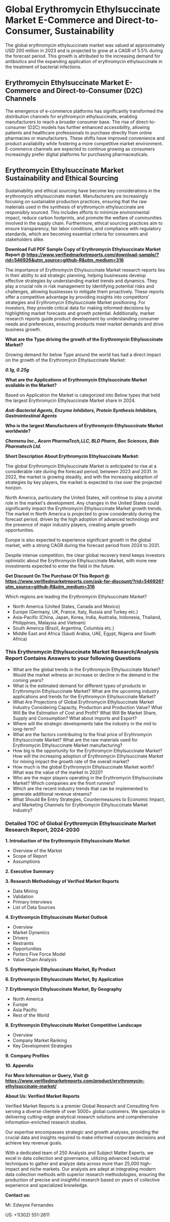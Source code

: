 <h1>Global Erythromycin Ethylsuccinate Market E-Commerce and Direct-to-Consumer, Sustainability</h1><p class=""><p>The global erythromycin ethylsuccinate market was valued at approximately USD 200 million in 2023 and is projected to grow at a CAGR of 5.5% during the forecast period. This growth is attributed to the increasing demand for antibiotics and the expanding application of erythromycin ethylsuccinate in the treatment of bacterial infections.</p> <h2>Erythromycin Ethylsuccinate Market E-Commerce and Direct-to-Consumer (D2C) Channels</h2> <p>The emergence of e-commerce platforms has significantly transformed the distribution channels for erythromycin ethylsuccinate, enabling manufacturers to reach a broader consumer base. The rise of direct-to-consumer (D2C) models has further enhanced accessibility, allowing patients and healthcare professionals to purchase directly from online pharmacies or manufacturers. These shifts have improved convenience and product availability while fostering a more competitive market environment. E-commerce channels are expected to continue growing as consumers increasingly prefer digital platforms for purchasing pharmaceuticals.</p> <h2>Erythromycin Ethylsuccinate Market Sustainability and Ethical Sourcing</h2> <p>Sustainability and ethical sourcing have become key considerations in the erythromycin ethylsuccinate market. Manufacturers are increasingly focusing on sustainable production practices, ensuring that the raw materials used in the synthesis of erythromycin ethylsuccinate are responsibly sourced. This includes efforts to minimize environmental impact, reduce carbon footprints, and promote the welfare of communities involved in the supply chain. Furthermore, ethical sourcing practices aim to ensure transparency, fair labor conditions, and compliance with regulatory standards, which are becoming essential criteria for consumers and stakeholders alike.</p> </p><p class=""><strong>Download Full PDF Sample Copy of Erythromycin Ethylsuccinate Market Report @ <a href="https://www.verifiedmarketreports.com/download-sample/?rid=546926&utm_source=github-R&utm_medium=316" target="_blank">https://www.verifiedmarketreports.com/download-sample/?rid=546926&utm_source=github-R&utm_medium=316</a></strong></p><p>The importance of&nbsp;Erythromycin Ethylsuccinate Market research reports lies in their ability to aid strategic planning, helping businesses develop effective strategies by understanding market trends and dynamics. They play a crucial role in risk management by identifying potential risks and challenges, allowing businesses to mitigate them proactively. These reports offer a competitive advantage by providing insights into competitors' strategies and Erythromycin Ethylsuccinate Market positioning. For investors, they provide critical data for making informed decisions by highlighting market forecasts and growth potential. Additionally, market research reports guide product development by understanding consumer needs and preferences, ensuring products meet market demands and drive business growth.</p><p><strong>What are the&nbsp;Type driving the growth of the Erythromycin Ethylsuccinate Market?</strong></p><p id="" class="">Growing demand for below Type around the world has had a direct impact on the growth of the Erythromycin Ethylsuccinate Market:</p><p class=""><em><strong>0.1g, 0.25g</strong></em></p><p class=""><strong>What are the&nbsp;Applications&nbsp;of Erythromycin Ethylsuccinate Market available in the Market?</strong></p><p id="" class="">Based on Application the Market is categorized into Below types that held the largest Erythromycin Ethylsuccinate Market share In 2024.</p><p class=""><em><strong>Anti-Bacterial Agents, Enzyme Inhibitors, Protein Synthesis Inhibitors, Gastrointestinal Agents</strong></em></p><p class=""><strong>Who is the largest Manufacturers of Erythromycin Ethylsuccinate Market worldwide?</strong></p><p><em><strong>Chemenu Inc., Acorn PharmaTech,LLC, BLD Pharm, Boc Sciences, Bide Pharmatech Ltd.</strong></em></p><p id="" class=""><strong>Short Description About Erythromycin Ethylsuccinate Market:</strong></p><p>The global Erythromycin Ethylsuccinate Market is anticipated to rise at a considerable rate during the forecast period, between 2023 and 2031. In 2022, the market is growing steadily, and with the increasing adoption of strategies by key players, the market is expected to rise over the projected horizon.</p><p>North America, particularly the United States, will continue to play a pivotal role in the market's development. Any changes in the United States could significantly impact the Erythromycin Ethylsuccinate Market growth trends. The market in North America is projected to grow considerably during the forecast period, driven by the high adoption of advanced technology and the presence of major industry players, creating ample growth opportunities.</p><p>Europe is also expected to experience significant growth in the global market, with a strong CAGR during the forecast period from 2024 to 2031.</p><p>Despite intense competition, the clear global recovery trend keeps investors optimistic about the Erythromycin Ethylsuccinate Market, with more new investments expected to enter the field in the future.</p><p id="" class=""><strong>Get Discount On The Purchase Of This Report @ <a href="https://www.verifiedmarketreports.com/ask-for-discount/?rid=546926?utm_source=github-R&utm_medium=316" target="_blank">https://www.verifiedmarketreports.com/ask-for-discount/?rid=546926?utm_source=github-R&utm_medium=316</a></strong></p><p class="">Which regions are leading the Erythromycin Ethylsuccinate Market?</p><ul><li>North America (United States, Canada and Mexico)</li><li>Europe (Germany, UK, France, Italy, Russia and Turkey etc.)</li><li>Asia-Pacific (China, Japan, Korea, India, Australia, Indonesia, Thailand, Philippines, Malaysia and Vietnam)</li><li>South America (Brazil, Argentina, Columbia etc.)</li><li>Middle East and Africa (Saudi Arabia, UAE, Egypt, Nigeria and South Africa)</li></ul><h3 id="" class="">This Erythromycin Ethylsuccinate Market Research/Analysis Report Contains Answers to your following Questions</h3><ul><li>What are the global trends in the Erythromycin Ethylsuccinate Market? Would the market witness an increase or decline in the demand in the coming years?</li><li>What is the estimated demand for different types of products in Erythromycin Ethylsuccinate Market? What are the upcoming industry applications and trends for the Erythromycin Ethylsuccinate Market?</li><li>What Are Projections of Global Erythromycin Ethylsuccinate Market Industry Considering Capacity, Production and Production Value? What Will Be the Estimation of Cost and Profit? What Will Be Market Share, Supply and Consumption? What about imports and Export?</li><li>Where will the strategic developments take the industry in the mid to long-term?</li><li>What are the factors contributing to the final price of Erythromycin Ethylsuccinate Market? What are the raw materials used for Erythromycin Ethylsuccinate Market manufacturing?</li><li>How big is the opportunity for the Erythromycin Ethylsuccinate Market? How will the increasing adoption of Erythromycin Ethylsuccinate Market for mining impact the growth rate of the overall market?</li><li>How much is the global Erythromycin Ethylsuccinate Market worth? What was the value of the market In 2020?</li><li>Who are the major players operating in the Erythromycin Ethylsuccinate Market? Which companies are the front runners?</li><li>Which are the recent industry trends that can be implemented to generate additional revenue streams?</li><li>What Should Be Entry Strategies, Countermeasures to Economic Impact, and Marketing Channels for Erythromycin Ethylsuccinate Market Industry?</li></ul><h3 id="" class="">Detailed TOC of Global Erythromycin Ethylsuccinate Market Research Report, 2024-2030</h3><p id="" class=""><strong>1. Introduction of the Erythromycin Ethylsuccinate Market</strong></p><ul><li>Overview of the Market</li><li>Scope of Report</li><li>Assumptions</li></ul><p id="" class=""><strong>2. Executive Summary</strong></p><p id="" class=""><strong>3. Research Methodology of Verified Market Reports</strong></p><ul><li>Data Mining</li><li>Validation</li><li>Primary Interviews</li><li>List of Data Sources</li></ul><p id="" class=""><strong>4. Erythromycin Ethylsuccinate Market Outlook</strong></p><ul><li>Overview</li><li>Market Dynamics</li><li>Drivers</li><li>Restraints</li><li>Opportunities</li><li>Porters Five Force Model</li><li>Value Chain Analysis</li></ul><p id="" class=""><strong>5. Erythromycin Ethylsuccinate Market, By Product</strong></p><p id="" class=""><strong>6. Erythromycin Ethylsuccinate Market, By Application</strong></p><p id="" class=""><strong>7. Erythromycin Ethylsuccinate Market, By Geography</strong></p><ul><li>North America</li><li>Europe</li><li>Asia Pacific</li><li>Rest of the World</li></ul><p id="" class=""><strong>8. Erythromycin Ethylsuccinate Market Competitive Landscape</strong></p><ul><li>Overview</li><li>Company Market Ranking</li><li>Key Development Strategies</li></ul><p id="" class=""><strong>9. Company Profiles</strong></p><p id="" class=""><strong>10. Appendix</strong></p><p id="" class=""><strong>For More Information or Query, Visit @ <a href="https://www.verifiedmarketreports.com/product/erythromycin-ethylsuccinate-market/" target="_blank">https://www.verifiedmarketreports.com/product/erythromycin-ethylsuccinate-market/</a></strong></p><p id="" class=""><strong>About Us: Verified Market Reports</strong></p><p id="" class="">Verified Market Reports is a premier Global Research and Consulting firm serving a diverse clientele of over 5000+ global customers. We specialize in delivering cutting-edge analytical research solutions and comprehensive information-enriched research studies.</p><p id="" class="">Our expertise encompasses strategic and growth analyses, providing the crucial data and insights required to make informed corporate decisions and achieve key revenue goals.</p><p id="" class="">With a dedicated team of 250 Analysts and Subject Matter Experts, we excel in data collection and governance, utilizing advanced industrial techniques to gather and analyze data across more than 25,000 high-impact and niche markets. Our analysts are adept at integrating modern data collection methods with superior research methodologies, ensuring the production of precise and insightful research based on years of collective experience and specialized knowledge.</p><p id="" class=""><strong>Contact us:</strong></p><p id="" class="">Mr. Edwyne Fernandes</p><p id="" class="">US: +1(302) 551-2611</p>
